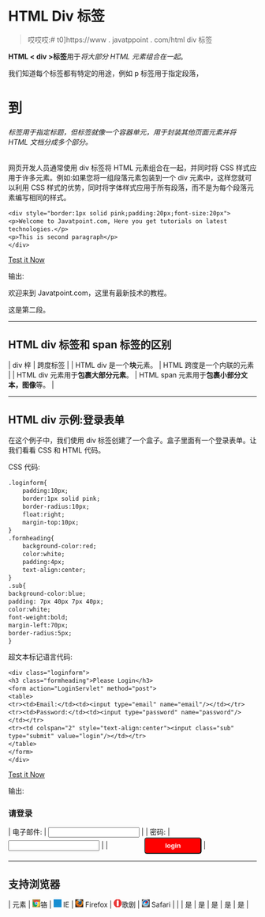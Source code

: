 # HTML Div 标签

> 哎哎哎:# t0]https://www . javatppoint . com/html div 标签

**HTML < div >标签**用于*将大部分 HTML 元素组合在一起*。

我们知道每个标签都有特定的用途，例如 p 标签用于指定段落，

# 到

###### 标签用于指定标题，但标签就像一个容器单元，用于封装其他页面元素并将 HTML 文档分成多个部分。

网页开发人员通常使用 div 标签将 HTML 元素组合在一起，并同时将 CSS 样式应用于许多元素。例如:如果您将一组段落元素包装到一个 div 元素中，这样您就可以利用 CSS 样式的优势，同时将字体样式应用于所有段落，而不是为每个段落元素编写相同的样式。

```
<div style="border:1px solid pink;padding:20px;font-size:20px">
<p>Welcome to Javatpoint.com, Here you get tutorials on latest technologies.</p>
<p>This is second paragraph</p>
</div>

```

[Test it Now](https://www.javatpoint.com/oprweb/test.jsp?filename=htmldivtag1)

输出:

欢迎来到 Javatpoint.com，这里有最新技术的教程。

这是第二段。

* * *

## HTML div 标签和 span 标签的区别

| div 梓 | 跨度标签 |
| HTML div 是一个**块**元素。 | HTML 跨度是一个内联的元素 |
| HTML div 元素用于**包裹大部分元素**。 | HTML span 元素用于**包裹小部分文本，图像**等。 |

* * *

## HTML div 示例:登录表单

在这个例子中，我们使用 div 标签创建了一个盒子。盒子里面有一个登录表单。让我们看看 CSS 和 HTML 代码。

CSS 代码:

```
.loginform{
	padding:10px;
	border:1px solid pink;
	border-radius:10px;
	float:right;
	margin-top:10px;
}
.formheading{
	background-color:red;
	color:white;
	padding:4px;
	text-align:center;
}
.sub{
background-color:blue;
padding: 7px 40px 7px 40px;
color:white;
font-weight:bold;
margin-left:70px;
border-radius:5px;
}

```

超文本标记语言代码:

```
<div class="loginform">
<h3 class="formheading">Please Login</h3>
<form action="LoginServlet" method="post">
<table>
<tr><td>Email:</td><td><input type="email" name="email"/></td></tr>
<tr><td>Password:</td><td><input type="password" name="password"/></td></tr>
<tr><td colspan="2" style="text-align:center"><input class="sub" type="submit" value="login"/></td></tr>
</table>
</form>
</div>

```

[Test it Now](https://www.javatpoint.com/oprweb/test.jsp?filename=htmldivtag2)

输出:

### 请登录

<form action="LoginServlet" method="post">

| 电子邮件: | <input type="email" name="email"> |
| 密码: | <input type="password" name="password"> |
| <input style="background-color:red;padding: 7px 40px 7px 40px;color:white;font-weight:bold;margin-left:70px;border-radius:5px;" class="sub" type="submit" value="login"> |

</form>

* * *

## 支持浏览器

| 元素 | ![chrome browser](img/4fbdc93dc2016c5049ed108e7318df19.png)铬 | ![ie browser](img/83dd23df1fe8373fd5bf054b2c1dd88b.png) IE | ![firefox browser](img/4f001fff393888a8a807ed29b28145d1.png) Firefox | ![opera browser](img/6cad4a592cc69a052056a0577b4aac65.png)歌剧 | ![safari browser](img/a0f6a9711a92203c5dc5c127fe9c9fca.png) Safari |
|  | 是 | 是 | 是 | 是 | 是 |